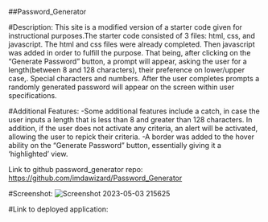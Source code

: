 ##Password_Generator

#Description: This site is a modified version of a starter code given for instructional purposes.The starter code consisted of 3 files: html, css, and javascript. The html and css files were already completed. Then javascript was added in order to fulfill the purpose. That being, after clicking on the “Generate Password” button, a prompt will appear, asking the user for a length(between 8 and 128 characters), their preference on lower/upper case,. Special characters and numbers. After the user completes prompts a randomly generated password will appear on the screen within user specifications.

#Additional Features:
	-Some additional features include a catch, in case the user inputs a length that is less than 8 and greater than 128 characters. In addition, if the user does not activate any criteria, an alert will be activated, allowing the user to repick their criteria.
	-A border was added to the hover ability on the “Generate Password” button, essentially giving it a ‘highlighted’ view.

Link to github password_generator repo: https://github.com/imdawizard/Password_Generator

#Screenshot:
![Screenshot 2023-05-03 215625](https://user-images.githubusercontent.com/122409588/236109682-03362ae2-0685-43e1-9263-ddbdedb85315.png)


#Link to deployed application:


